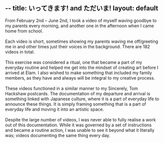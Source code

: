 --
title: いってきます! and ただいま!
layout: default
--

From February 2nd – June 2nd, I took a video of myself waving goodbye to my parents every morning, and another one in the afternoon when I came home from school. 
<br><br>
Each video is short, sometimes showing my parents waving me off/greeting me in and other times just their voices in the background. There are 182 videos in total.
<br><br>
This exercise was considered a ritual, one that became a part of my everyday routine and helped me get into the mindset of creating art before I arrived at Elam. I also wished to make something that included my family members, as they have and always will be integral to my creative process.
<br><br>
These videos functioned in a similar manner to my Sincerely, Tom Hackshaw postcards. The documentation of my departure and arrival is something linked with Japanese culture, where it is a part of everyday life to announce these things. It is simply framing something that is a part of everyday life and moving it into an artistic space.
<br><br>
Despite the large number of videos, I was never able to fully realise a work out of this documentation. While it was governed by a set of instructions and became a routine action, I was unable to see it beyond what it literally was; videos documenting the same thing every day.
